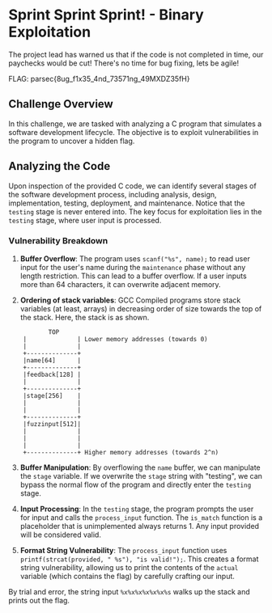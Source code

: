# Sprint Sprint Sprint! - Binary Exploitation
The project lead has warned us that if the code is not completed in time, our paychecks would be cut! There's no time for bug fixing, lets be agile!

FLAG: parsec{8ug_f1x35_4nd_73571ng_49MXDZ35fH}

## Challenge Overview

In this challenge, we are tasked with analyzing a C program that simulates a software development lifecycle. The objective is to exploit vulnerabilities in the program to uncover a hidden flag.

## Analyzing the Code

Upon inspection of the provided C code, we can identify several stages of the software development process, including analysis, design, implementation, testing, deployment, and maintenance. 
Notice that the `testing` stage is never entered into.
The key focus for exploitation lies in the `testing` stage, where user input is processed.

### Vulnerability Breakdown

1. **Buffer Overflow**: The program uses `scanf("%s", name);` to read user input for the user's name during the `maintenance` phase without any length restriction. This can lead to a buffer overflow. If a user inputs more than 64 characters, it can overwrite adjacent memory.

2. **Ordering of stack variables**: GCC Compiled programs store stack variables (at least, arrays) in decreasing order of size towards the top of the stack. Here, the stack is as shown.

```
           TOP
    |              | Lower memory addresses (towards 0)
    |              |
    +--------------+
    |name[64]      | 
    +--------------+
    |feedback[128] |
    |              |
    +--------------+
    |stage[256]    |
    |              |
    |              |
    +--------------+
    |fuzzinput[512]|
    |              |
    |              |
    |              |
    +--------------+ Higher memory addresses (towards 2^n)
```

3. **Buffer Manipulation**: By overflowing the `name` buffer, we can manipulate the `stage` variable. If we overwrite the `stage` string with "testing", we can bypass the normal flow of the program and directly enter the `testing` stage.

4. **Input Processing**: In the `testing` stage, the program prompts the user for input and calls the `process_input` function. The `is_match` function is a placeholder that is unimplemented always returns 1. Any input provided will be considered valid.

5. **Format String Vulnerability**: The `process_input` function uses `printf(strcat(provided, " %s"), "is valid!");`. This creates a format string vulnerability, allowing us to print the contents of the `actual` variable (which contains the flag) by carefully crafting our input.

By trial and error, the string input `%x%x%x%x%x%x%s` walks up the stack and prints out the flag.
